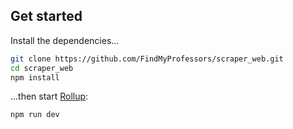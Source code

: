 ## Get started


Install the dependencies...

```bash
git clone https://github.com/FindMyProfessors/scraper_web.git
cd scraper_web
npm install
```

...then start [Rollup](https://rollupjs.org):

```bash
npm run dev
```
